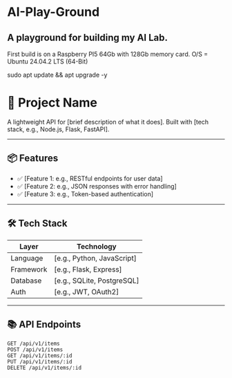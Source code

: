 # AI-Play-Ground

## A playground for building my AI Lab.

First build is on a Raspberry PI5 64Gb with 128Gb memory card.
O/S = Ubuntu 24.04.2 LTS (64-Bit)

sudo apt update && apt upgrade -y

# 🚀 Project Name

A lightweight API for [brief description of what it does]. Built with [tech stack, e.g., Node.js, Flask, FastAPI].

---

## 📦 Features

- ✅ [Feature 1: e.g., RESTful endpoints for user data]
- ✅ [Feature 2: e.g., JSON responses with error handling]
- ✅ [Feature 3: e.g., Token-based authentication]

---

## 🛠️ Tech Stack

| Layer     | Technology                 |
| --------- | -------------------------- |
| Language  | [e.g., Python, JavaScript] |
| Framework | [e.g., Flask, Express]     |
| Database  | [e.g., SQLite, PostgreSQL] |
| Auth      | [e.g., JWT, OAuth2]        |

---

## 📚 API Endpoints

```http
GET /api/v1/items
POST /api/v1/items
GET /api/v1/items/:id
PUT /api/v1/items/:id
DELETE /api/v1/items/:id
```

